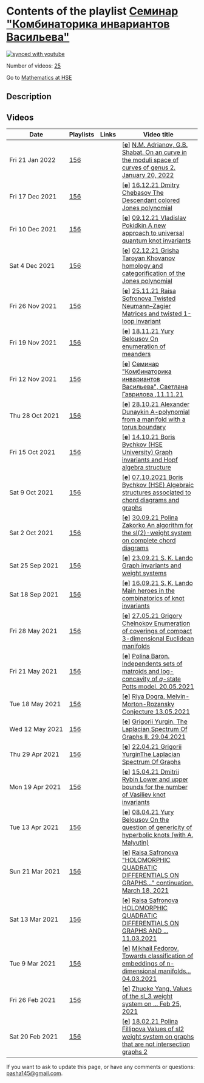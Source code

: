 # Contents of the playlist [Семинар "Комбинаторика инвариантов Васильева"](https://www.youtube.com/playlist?list=PLq3E5oubNNoCvslSyRxSk7hu77WxK9FU4)

[![synced with youtube](https://img.shields.io/github/last-commit/mathphysschool/mathphysschool.github.io/autoupdate1?label=synced%20with%20youtube)](https://github.com/mathphysschool/mathphysschool.github.io/commits/autoupdate1)

Number of videos: [25](#videos)

Go to [Mathematics at HSE](../README.md)

## Description



## Videos

|Date|Playlists|Links|Video title|
|---|---|---|---|
| Fri&nbsp;21&nbsp;Jan&nbsp;2022 | [156](../playlists/156 "Семинар &#34;Комбинаторика инвариантов Васильева&#34;") |  | [[**e**](https://studio.youtube.com/video/FssT-1TeEjs/edit "Edit")] [N.M. Adrianov, G.B. Shabat. On an curve in the moduli space of curves of genus 2. January 20, 2022](https://www.youtube.com/watch?v=FssT-1TeEjs&list=PLq3E5oubNNoCvslSyRxSk7hu77WxK9FU4 "There are just 4 clean Belyi pairs of genus 2 and of the minimal possible degree 8. Two of them are quite hard to calculate. In the talk we shall present a nice curve in the moduli space of&#013;curves of genus 2 containing the corresponding two points. Some problems concerning this curves and its higher analogs will be discussed.") |
| Fri&nbsp;17&nbsp;Dec&nbsp;2021 | [156](../playlists/156 "Семинар &#34;Комбинаторика инвариантов Васильева&#34;") |  | [[**e**](https://studio.youtube.com/video/pHYG0iTkjd0/edit "Edit")] [16.12.21 Dmitry Chebasov The Descendant colored Jones polynomial](https://www.youtube.com/watch?v=pHYG0iTkjd0&list=PLq3E5oubNNoCvslSyRxSk7hu77WxK9FU4 "The colored Jones polynomial is a generalization of the well-known Jones polynomial. We shall review a realization of colored Jones polynomial that arose in the recent work of D. Zagier and S. Garoufalidis. More precisely, a colored Jones polynomial J&#95;n(q) is a family of polynomials parametrized by n. We generalize it further to the descendant colored Jones polynomial. It is a two-parameter family of polynomials from which we will obtain J&#95;n(q) and other related invariants.") |
| Fri&nbsp;10&nbsp;Dec&nbsp;2021 | [156](../playlists/156 "Семинар &#34;Комбинаторика инвариантов Васильева&#34;") |  | [[**e**](https://studio.youtube.com/video/_TOu6D98DMY/edit "Edit")] [09.12.21 Vladislav Pokidkin A new approach to universal quantum knot invariants](https://www.youtube.com/watch?v=_TOu6D98DMY&list=PLq3E5oubNNoCvslSyRxSk7hu77WxK9FU4 "There is an algebraic approach to constructing universal quantum knot invariants via generating function technique. We consider the construction for Heisenberg algebra and the link of the obtained invariants with the equivalence classes of tangle diagrams by Reidemeister moves. The same method applies to some ribbon Hopf algebra to build the universal invariant, connected with the equivalence classes of rotational tangle diagrams by rotational Reidemeister moves. The main theorem claims that the universal invariant determines the universal quantum SL(2) invariant and, hence, all colored Jones polynomials.") |
| Sat&nbsp;4&nbsp;Dec&nbsp;2021 | [156](../playlists/156 "Семинар &#34;Комбинаторика инвариантов Васильева&#34;") |  | [[**e**](https://studio.youtube.com/video/w6fOhR9JNWQ/edit "Edit")] [02.12.21 Grisha Taroyan Khovanov homology and categorification of the Jones polynomial](https://www.youtube.com/watch?v=w6fOhR9JNWQ&list=PLq3E5oubNNoCvslSyRxSk7hu77WxK9FU4 "One can functorially associate a bigraded complex C(D) of abelian groups to a planar diagram D of a link L. Complex C(D) can be shown to be independent up quasi-isomorphism from a specific planar projection of the link L. Thus homology groups H(L) of the complex C(L) yield a new invariant of the link L known as Khovanov homology. A celebrated result of Khovanov is the following &#013;Theorem. The graded Poincare polynomial Kh(L)(t,q)=Σ t^i q^j dim H^{i,j}(L) is a link invariant which specifies to the unnormalized Jones polynomial of the link L at t=-1.&#013;The bulk of my talk will be dedicated to proving invariance of C(L) under Reidemeister moves of planar diagrams. Then I will prove the theorem stated above. Time permitting I will also talk about functoriality of H(L) with respect to link cobordism and Khovanov homology as 4-dimensional TQFT. &#013;The talk follows several papers. The first part can be deduced from [1]. The original paper of Khovanov [2] is also an invaluable source in understanding the theory although a slightly more difficult and unpolished one. Finally, Jacobsson's paper provides a necessary background and proof of Khovanov homology's invariance under link cobordism. Definition of 4-dimensional TQFT can be found in standard sources like the following entry on nLab [4]. &#013;References: [1] Bar-Natan, Dror. “On Khovanov’s categorification of the Jones polynomial.” Algebraic & Geometric Topology 2.1 (2002): 337-370. &#013;[2] Khovanov, Mikhail. “A categorification of the Jones polynomial.” Duke Mathematical Journal 101.3 (2000): 359-426. &#013;[3] Jacobsson, Magnus. “An invariant of link cobordisms from Khovanov homology.” Algebraic \& Geometric Topology 4.2 (2004): 1211-1251. &#013;[4] nLab authors. “4d-TQFT.” (November 2021).") |
| Fri&nbsp;26&nbsp;Nov&nbsp;2021 | [156](../playlists/156 "Семинар &#34;Комбинаторика инвариантов Васильева&#34;") |  | [[**e**](https://studio.youtube.com/video/FfyaVRNKsMg/edit "Edit")] [25.11.21 Raisa Sofronova Twisted Neumann–Zagier Matrices and twisted 1-loop invariant](https://www.youtube.com/watch?v=FfyaVRNKsMg&list=PLq3E5oubNNoCvslSyRxSk7hu77WxK9FU4 "(After the paper &#34;Twisted Neumann–Zagier Matrices&#34; by S. Garoufalidis and S. Yoon)&#013;Neumann–Zagier matrices encode information about ideal triangulations of 3-manifolds and their gluing equations. They have some remarkable properties which allow one to construct quantum invariants of these manifolds.&#013;Garoufalidis and Yoon wanted to study these invariants under cyclic cover and the natural way is to define twisted NZ matrices - NZ matrices of infinite cyclic cover. In this talk all required definitions will be given, main results stated and an example of 1-loop invariant of a hyperbolic knot will be computed.") |
| Fri&nbsp;19&nbsp;Nov&nbsp;2021 | [156](../playlists/156 "Семинар &#34;Комбинаторика инвариантов Васильева&#34;") |  | [[**e**](https://studio.youtube.com/video/50c7G3FPgAU/edit "Edit")] [18.11.21 Yury Belousov On enumeration of meanders](https://www.youtube.com/watch?v=50c7G3FPgAU&list=PLq3E5oubNNoCvslSyRxSk7hu77WxK9FU4 "A meander is an open curve on the plane that intersects a given line transversally at a finite number of points. There is a deep connection between meanders and Temperley-Lieb algebras, statistical physics models, and moduli spaces of complex curves. Despite the high interest in this area, the central questions remain open. The number of meanders with a given number of intersections, as well as the asymptotic behaviour of these numbers are unknown. We are going to discuss some basic facts about meanders, in particular the problems of meander enumeration. We also will describe the recently discovered geometric decomposition of the meanders into irreducible components. This decomposition leads us to a new approach to the meander enumeration problem.") |
| Fri&nbsp;12&nbsp;Nov&nbsp;2021 | [156](../playlists/156 "Семинар &#34;Комбинаторика инвариантов Васильева&#34;") |  | [[**e**](https://studio.youtube.com/video/0oLUi5HBViI/edit "Edit")] [Семинар &#34;Комбинаторика инвариантов Васильева&#34;, Светлана Гаврилова ,11.11.21](https://www.youtube.com/watch?v=0oLUi5HBViI&list=PLq3E5oubNNoCvslSyRxSk7hu77WxK9FU4 "A-polynomials for infinite families of knots&#013;In order to find an effective way to compute the A-polynomial, which is a powerful knot invariant, we consider a family of knots which can be obtained by Dehn filling of a 2-component link.&#013;After certain change of variables our problem can be reduced to the problem of solving equations of degree two.&#013;It turns out that these equations, up to sign, are the equations between cluster variables in the cluster algebra.&#013;Also, the combinatorial construction of perfect matchings of weighted ladder graphs allows one to simplify the computations.&#013;The talk is based on the paper &#34;Twisting, ladder graphs and A-polynomials&#34; by Emily K. Thompson.") |
| Thu&nbsp;28&nbsp;Oct&nbsp;2021 | [156](../playlists/156 "Семинар &#34;Комбинаторика инвариантов Васильева&#34;") |  | [[**e**](https://studio.youtube.com/video/7uINoaXGyhg/edit "Edit")] [28.10.21 Alexander Dunaykin A-polynomial from a manifold with a torus boundary](https://www.youtube.com/watch?v=7uINoaXGyhg&list=PLq3E5oubNNoCvslSyRxSk7hu77WxK9FU4 "We present the notion of an A-polynomial that is a polynomial in two variables associated to a compact 3-manifold with boundary consisting of a single torus. We follow the article &#34;Plane Curves Associated to Character Varieties of 3-Manifolds&#34; by D.Cooper, M. Culler , H. Gillet , D. D. Long and P. B. Shalen") |
| Fri&nbsp;15&nbsp;Oct&nbsp;2021 | [156](../playlists/156 "Семинар &#34;Комбинаторика инвариантов Васильева&#34;") |  | [[**e**](https://studio.youtube.com/video/j6gmk3c-XmE/edit "Edit")] [14.10.21 Boris Bychkov (HSE University) Graph invariants and Hopf algebra structure](https://www.youtube.com/watch?v=j6gmk3c-XmE&list=PLq3E5oubNNoCvslSyRxSk7hu77WxK9FU4 "Many graph invariants allow an extension to Hopf algebra homomorphisms from the Hopf algebra of graphs to other Hopf algebras, like polynomial ones. Such a homomorphism is uniquely determined by its values on primitive elements in the Hopf algebra of graphs. These values are very simple, since they also are primitive elements, hence linear polynomials. Hence, understanding primitive elements plays a crucial role in understanding polynomial graph invariants. In particular, we will discuss the projection of the Hopf algebra of graphs to its primitive subspace.") |
| Sat&nbsp;9&nbsp;Oct&nbsp;2021 | [156](../playlists/156 "Семинар &#34;Комбинаторика инвариантов Васильева&#34;") |  | [[**e**](https://studio.youtube.com/video/PZKAU3ywsXo/edit "Edit")] [07.10.2021 Boris Bychkov (HSE) Algebraic structures associated to chord diagrams and graphs](https://www.youtube.com/watch?v=PZKAU3ywsXo&list=PLq3E5oubNNoCvslSyRxSk7hu77WxK9FU4 "The chromatic polynomial is multiplicative: its value on a disjoint union of connected graphs is the product of its values on the components. There are many graph invariants possessing this property, which hints that disjoint union can be considered as a multiplication operation on graphs. Moreover, it makes sense to allow adding linear combinations of graphs, and extending multiplication by linearity to linear combinations we obtain an algebra of graphs. Probably even more interesting is the operation of comultiplication on this algebra, which makes it into a Hopf algebra. These algebraic structures and their relationship with 4-term relations will be discussed in the talk.") |
| Sat&nbsp;2&nbsp;Oct&nbsp;2021 | [156](../playlists/156 "Семинар &#34;Комбинаторика инвариантов Васильева&#34;") |  | [[**e**](https://studio.youtube.com/video/IQ9KWgR1LR4/edit "Edit")] [30.09.21 Polina Zakorko An algorithm for the sl(2)-weight system on complete chord diagrams](https://www.youtube.com/watch?v=IQ9KWgR1LR4&list=PLq3E5oubNNoCvslSyRxSk7hu77WxK9FU4 "An algorithm for calculating the values of the sl(2)-weight system&#013;on chord diagrams whose intersection graphs are complete graphs&#013;&#013;A special case of a weight system on chord diagrams is the sl(2)-weight system. In addition to 4-term relations, it satisfies so-called 6-term relations. Algorithms based on the 6-term relations in practice compute only values on chord diagrams of small order and for some simple sequences of diagrams, due to the rapid growth of the number of intermediate chord diagrams. S.K.Lando formulated a conjecture about the form of the values of the sl(2)-weight system on chord diagrams with complete intersection graphs. We suggest a simple inductive algorithm for calculating these values, which is based on calculation of values on very few intermediate chord diagrams. The results agree with the predictions of Lando’s conjecture.") |
| Sat&nbsp;25&nbsp;Sep&nbsp;2021 | [156](../playlists/156 "Семинар &#34;Комбинаторика инвариантов Васильева&#34;") |  | [[**e**](https://studio.youtube.com/video/ue0zuOgQKdk/edit "Edit")] [23.09.21 S. K. Lando Graph invariants and weight systems](https://www.youtube.com/watch?v=ue0zuOgQKdk&list=PLq3E5oubNNoCvslSyRxSk7hu77WxK9FU4 "If a graph invariant satisfies 4-term relations for graphs, then it defines a weight system: a function on chord diagrams satisfying 4-term relations. The converse is not true generically. The talk will present examples of graph invariants satisfying 4-term relations. We will also discuss the weight system associated to the Lie algebra sl(2) and its presumable relationship with graph invariants. This talk is a preparatory one for the next week talk by Polina Zakorko.") |
| Sat&nbsp;18&nbsp;Sep&nbsp;2021 | [156](../playlists/156 "Семинар &#34;Комбинаторика инвариантов Васильева&#34;") |  | [[**e**](https://studio.youtube.com/video/j-H1JmXrkO4/edit "Edit")] [16.09.21 S. K. Lando Main heroes in the combinatorics of knot invariants](https://www.youtube.com/watch?v=j-H1JmXrkO4&list=PLq3E5oubNNoCvslSyRxSk7hu77WxK9FU4 "The talk will be devoted to a description of objects studied by the seminar (knots, graphs, embedded graphs, knot diagrams, delta-matroids, and their invariants) and various relations between them.") |
| Fri&nbsp;28&nbsp;May&nbsp;2021 | [156](../playlists/156 "Семинар &#34;Комбинаторика инвариантов Васильева&#34;") |  | [[**e**](https://studio.youtube.com/video/fW0mlwvb5jk/edit "Edit")] [27.05.21 Grigory Chelnokov Enumeration of coverings of compact 3-dimensional Euclidean manifolds](https://www.youtube.com/watch?v=fW0mlwvb5jk&list=PLq3E5oubNNoCvslSyRxSk7hu77WxK9FU4 "Для компактных 3-мерных евклидовых многообразий G2, G4, G5, G6, B1, B2, получена классификация их  конечнолистных накрытий, а также перечислены классы эквивалентности каждого типа накрытий как функции от числа слоев. Кроме того, для полученных комбинаторных последовательностей выписаны их производящие функции в терминах рядов Дирихле.") |
| Fri&nbsp;21&nbsp;May&nbsp;2021 | [156](../playlists/156 "Семинар &#34;Комбинаторика инвариантов Васильева&#34;") |  | [[**e**](https://studio.youtube.com/video/OkmS7cIOiNQ/edit "Edit")] [Polina Baron. Independents sets of matroids and log-concavity of $q$-state Potts model. 20.05.2021](https://www.youtube.com/watch?v=OkmS7cIOiNQ&list=PLq3E5oubNNoCvslSyRxSk7hu77WxK9FU4) |
| Tue&nbsp;18&nbsp;May&nbsp;2021 | [156](../playlists/156 "Семинар &#34;Комбинаторика инвариантов Васильева&#34;") |  | [[**e**](https://studio.youtube.com/video/om_rfmpwgF0/edit "Edit")] [Riya Dogra, Melvin-Morton-Rozansky Conjecture 13.05.2021](https://www.youtube.com/watch?v=om_rfmpwgF0&list=PLq3E5oubNNoCvslSyRxSk7hu77WxK9FU4) |
| Wed&nbsp;12&nbsp;May&nbsp;2021 | [156](../playlists/156 "Семинар &#34;Комбинаторика инвариантов Васильева&#34;") |  | [[**e**](https://studio.youtube.com/video/lMN34SXmkvw/edit "Edit")] [Grigorii Yurgin. The Laplacian Spectrum Of Graphs II.  29.04.2021](https://www.youtube.com/watch?v=lMN34SXmkvw&list=PLq3E5oubNNoCvslSyRxSk7hu77WxK9FU4) |
| Thu&nbsp;29&nbsp;Apr&nbsp;2021 | [156](../playlists/156 "Семинар &#34;Комбинаторика инвариантов Васильева&#34;") |  | [[**e**](https://studio.youtube.com/video/_V7G5G7k-MU/edit "Edit")] [22.04.21 Grigorii YurginThe Laplacian Spectrum Of Graphs](https://www.youtube.com/watch?v=_V7G5G7k-MU&list=PLq3E5oubNNoCvslSyRxSk7hu77WxK9FU4 "Given a graph, one can consider its Laplacian matrix and its spectrum. This matrix is related to the adjacency matrix, but the Laplacian matrix seems to be much more deep and important. We are going to start with some basic properties of the Laplacian spectrum, and after that we shall discuss numerous relations between the Laplacian spectrum and graph invariants. Among these results are: the Matrix-Tree-Theorem about the number of spanning trees of graph; and some estimates on vertex connectivity and edge connectivity of graphs via second smallest eigenvalue of the Laplacian. We are going to prove several most important results, and some results will be discussed in the overview format. Also we shall mention some applications of Laplacians of graphs.") |
| Mon&nbsp;19&nbsp;Apr&nbsp;2021 | [156](../playlists/156 "Семинар &#34;Комбинаторика инвариантов Васильева&#34;") |  | [[**e**](https://studio.youtube.com/video/D41XuZKIi8g/edit "Edit")] [15.04.21 Dmitrii Rybin Lower and upper bounds for the number of Vasiliev knot invariants](https://www.youtube.com/watch?v=D41XuZKIi8g&list=PLq3E5oubNNoCvslSyRxSk7hu77WxK9FU4 "Following works by S. Chmutov, I will prove inequalities on dimensions of subspaces of Vasiliev invariants of order at most n. I will also give an overview of other known asymptotic bounds and combinatorial objects that lead to them.") |
| Tue&nbsp;13&nbsp;Apr&nbsp;2021 | [156](../playlists/156 "Семинар &#34;Комбинаторика инвариантов Васильева&#34;") |  | [[**e**](https://studio.youtube.com/video/B7qpY0aDrv0/edit "Edit")] [08.04.21 Yury Belousov On the question of genericity of hyperbolic knots (with A. Malyutin)](https://www.youtube.com/watch?v=B7qpY0aDrv0&list=PLq3E5oubNNoCvslSyRxSk7hu77WxK9FU4 "Thurston’s famous classification theorem, of 1978, states that a non-toric non-satellite knot is hyperbolic, that is, its complement admits a complete hyperbolic metric of finite volume. Until recently there was the conjecture (known as Adams conjecture) saying that the percentage of hyperbolic knots amongst all the prime knots of n or fewer crossings approaches 100 as n approaches infinity. In 2017 Malyutin showed that this statement contradicts several other plausible conjectures. Finally, in 2019 Adams conjecture was found to be false. In this talk we are going to discuss the key ingredients of the disproof of Adams conjecture.") |
| Sun&nbsp;21&nbsp;Mar&nbsp;2021 | [156](../playlists/156 "Семинар &#34;Комбинаторика инвариантов Васильева&#34;") |  | [[**e**](https://studio.youtube.com/video/if7JK1WfrGY/edit "Edit")] [Raisa Safronova &#34;HOLOMORPHIC QUADRATIC DIFFERENTIALS ON GRAPHS...&#34; continuation.  March 18, 2021](https://www.youtube.com/watch?v=if7JK1WfrGY&list=PLq3E5oubNNoCvslSyRxSk7hu77WxK9FU4 "Raisa Safronova &#34;HOLOMORPHIC QUADRATIC DIFFERENTIALS ON GRAPHS AND THE CHROMATIC POLYNOMIAL (after RICHARD KENYON, WAI YEUNG LAM)&#34;, continuation of March,11  lecture") |
| Sat&nbsp;13&nbsp;Mar&nbsp;2021 | [156](../playlists/156 "Семинар &#34;Комбинаторика инвариантов Васильева&#34;") |  | [[**e**](https://studio.youtube.com/video/kUgOWdMtmWc/edit "Edit")] [Raisa Safronova HOLOMORPHIC QUADRATIC DIFFERENTIALS ON GRAPHS AND ... 11.03.2021](https://www.youtube.com/watch?v=kUgOWdMtmWc&list=PLq3E5oubNNoCvslSyRxSk7hu77WxK9FU4 "Raisa Safronova &#34;HOLOMORPHIC QUADRATIC DIFFERENTIALS ON GRAPHS AND THE CHROMATIC POLYNOMIAL (after RICHARD KENYON, WAI YEUNG LAM )&#34;  11.03.2021") |
| Tue&nbsp;9&nbsp;Mar&nbsp;2021 | [156](../playlists/156 "Семинар &#34;Комбинаторика инвариантов Васильева&#34;") |  | [[**e**](https://studio.youtube.com/video/yoblgrinGfM/edit "Edit")] [Mikhail Fedorov. Towards classification of embeddings of n-dimensional manifolds...  04.03.2021](https://www.youtube.com/watch?v=yoblgrinGfM&list=PLq3E5oubNNoCvslSyRxSk7hu77WxK9FU4 "Mikhail Fedorov. Towards classification of embeddings of n-dimensional manifolds with boundary into (2n-1)-dimensional space. 04.03.2021") |
| Fri&nbsp;26&nbsp;Feb&nbsp;2021 | [156](../playlists/156 "Семинар &#34;Комбинаторика инвариантов Васильева&#34;") |  | [[**e**](https://studio.youtube.com/video/bdJfC2dtzdQ/edit "Edit")] [Zhuoke Yang. Values of the sl&#95;3 weight system on ...  Feb 25, 2021](https://www.youtube.com/watch?v=bdJfC2dtzdQ&list=PLq3E5oubNNoCvslSyRxSk7hu77WxK9FU4 "Values of the sl&#95;3 weight system on chord diagrams whose intersection graph is complete bipartite K&#95;{2,n}.") |
| Sat&nbsp;20&nbsp;Feb&nbsp;2021 | [156](../playlists/156 "Семинар &#34;Комбинаторика инвариантов Васильева&#34;") |  | [[**e**](https://studio.youtube.com/video/pxdGCOm-mvw/edit "Edit")] [18.02.21 Polina Fillipova Values of sl2 weight system on graphs that are not intersection graphs 2](https://www.youtube.com/watch?v=pxdGCOm-mvw&list=PLq3E5oubNNoCvslSyRxSk7hu77WxK9FU4 "To each chord diagram its intersection graph is assigned. In 2007, S.V.Chmutov and S.K.Lando proved that the value of the weight system associated to the Lie algebra sl2 at a chord diagram depends only on the intersection graph of this chord diagram, so we may speak about values of this weight system at intersection graphs.&#013;&#013;This raises the question: is it possible to extend this weight system to a polynomial graph invariant satisfying the 4-term relations for graphs. E.Krasil’nikov showed that this is possible for all the graphs with no more than 8 vertices.&#013;&#013;In this talk I will give the values of the sl2 weight system for joins of a 5-cycle and a discrete graph on n vertices. Such a graph is not an intersection graph if n is positive. I will also discuss the values of the sl2 weight system for projections of these graphs onto the subspace of primitive elements in the Hopf algebra of graphs. All the necessary definitions will be given.&#013;&#013;I will discuss the main steps of the computation:&#013;&#013;1) A formula that expresses a generating function for projections of joins of an arbitrary graph and discrete graphs with 0,1,2,3… vertices onto the space of primitive elements in the Hopf algebra in terms of generating functions for graphs of such a form.&#013;&#013;2) Computation of the sl2 weight system at some infinite series of intersection graphs. Each graph in these series is a join of a graph with no more than 5 vertices and a discrete graph. The main computation tool here is the Chmutov—Varchenko recurrence relations. The full proof requires a lot of computations, but I will give only the idea of it and provide some examples.&#013;&#013;3) The 4-term relation for a graph that is not an intersection graph.&#013;&#013;The results of the computation confirm a conjecture of S.K.Lando that states that the value of the weight system sl2 on the projection of a chord diagram to the space of primitive elements is a polynomial of degree k such that 2k is at most the number of vertices in the circumference of the intersection graph of this chord diagram.") |


 If you want to ask to update this page, or have any comments or questions: <pasha145@gmail.com>.